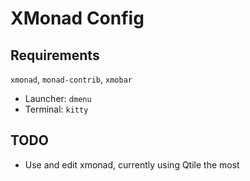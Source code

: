 # XMonad Config

## Requirements

`xmonad`, `monad-contrib`, `xmobar`

- Launcher: `dmenu`
- Terminal: `kitty`

## TODO

- Use and edit xmonad, currently using Qtile the most
